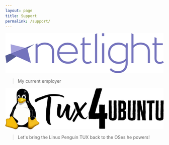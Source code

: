 ```yaml
---
layout: page
title: Support
permalink: /support/
---
```

 
[![Netlight Consulting AB logo](/images/netlight.png)
](http://netlight.com)

> My current employer

 [![Tux4Ubuntu logo](/images/tux4ubuntu.png)
](http://tux4ubuntu.org)

> Let's bring the Linux Penguin TUX back to the OSes he powers!
